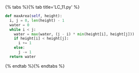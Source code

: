 {% tabs %}{% tab title='LC_11.py' %}

```py
def maxArea(self, height):
  i, j = 0, len(height) - 1
  water = 0
  while i < j:
    water = max(water, (j - i) * min(height[i], height[j]))
    if height[i] < height[j]:
      i += 1
    else:
      j -= 1
  return water
```

{% endtab %}{% endtabs %}
